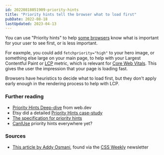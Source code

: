 ```yaml
---
id: 20220818051909-priority-hints
title: "Priority hints tell the browser what to load first"
pubDate: 2022-08-18
lastUpdated: 2023-04-13
---
```


You can use "Priority hints" to help [some browsers](https://caniuse.com/mdn-html_elements_link_fetchpriority) know what is important for your user to see first, or is less important.

For eaxmple, you could add `fetchpriority="high"` to your hero image, or something else large on your main page, to help with your Largest Contentful Paint or [LCP](https://web.dev/lcp/) metric, which is relevant for [Core Web Vitals](https://web.dev/vitals/). This gives the user the impression that your page is loading fast.

Browsers have heuristics to decide what to load first, but they don't apply early enough in the rendering process to help with LCP.

### Further reading

- [Priority Hints Deep-dive](https://web.dev/priority-hints/) from web.dev
- Etsy did a detailed [Priority Hints case-study](https://www.etsy.com/codeascraft/priority-hints-what-your-browser-doesnt-know-yet)
- [The specification for priority hints](https://wicg.github.io/priority-hints/)
- [CanIUse](https://caniuse.com/mdn-html_elements_link_fetchpriority) priority hints everywhere yet?

### Sources

- [This article by Addy Osmani](https://addyosmani.com/blog/fetch-priority/), found via the [CSS Weekly](https://css-weekly.com/issue-517/) newsletter
